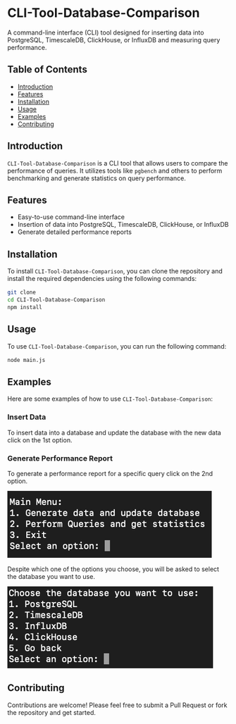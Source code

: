 # CLI-Tool-Database-Comparison

A command-line interface (CLI) tool designed for inserting data into PostgreSQL, TimescaleDB, ClickHouse, or InfluxDB and measuring query performance.

## Table of Contents
- [Introduction](#introduction)
- [Features](#features)
- [Installation](#installation)
- [Usage](#usage)
- [Examples](#examples)
- [Contributing](#contributing)

## Introduction
`CLI-Tool-Database-Comparison` is a CLI tool that allows users to compare the performance of queries. It utilizes tools like `pgbench` and others to perform benchmarking and generate statistics on query performance.

## Features
- Easy-to-use command-line interface 
- Insertion of data into PostgreSQL, TimescaleDB, ClickHouse, or InfluxDB
- Generate detailed performance reports

## Installation
To install `CLI-Tool-Database-Comparison`, you can clone the repository and install the required dependencies using the following commands:
```bash
git clone
cd CLI-Tool-Database-Comparison
npm install
```

## Usage

To use `CLI-Tool-Database-Comparison`, you can run the following command:
```bash
node main.js
```

## Examples
Here are some examples of how to use `CLI-Tool-Database-Comparison`:

### Insert Data

To insert data into a database and update the database with the new data click on the 1st option.

### Generate Performance Report

To generate a performance report for a specific query click on the 2nd option.

![alt text](image.png)

Despite which one of the options you choose, you will be asked to select the database you want to use.

![alt text](image-1.png)

## Contributing

Contributions are welcome! Please feel free to submit a Pull Request or fork the repository and get started.